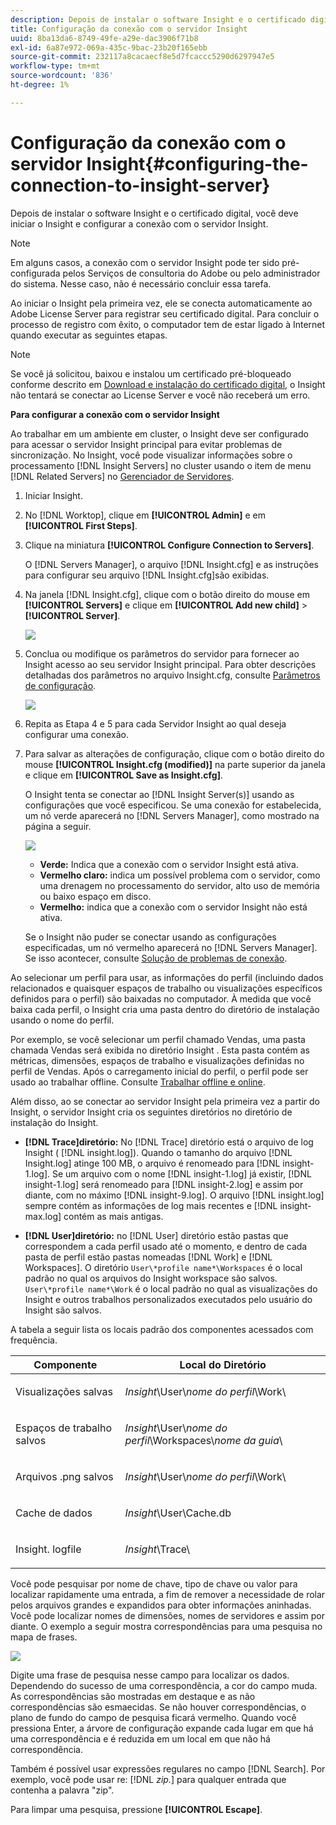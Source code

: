 ```yaml
---
description: Depois de instalar o software Insight e o certificado digital, você deve iniciar o Insight e configurar a conexão com o servidor Insight.
title: Configuração da conexão com o servidor Insight
uuid: 8ba13da6-8749-49fe-a29e-dac3906f71b8
exl-id: 6a87e972-069a-435c-9bac-23b20f165ebb
source-git-commit: 232117a8cacaecf8e5d7fcaccc5290d6297947e5
workflow-type: tm+mt
source-wordcount: '836'
ht-degree: 1%

---
```


# Configuração da conexão com o servidor Insight{#configuring-the-connection-to-insight-server}

Depois de instalar o software Insight e o certificado digital, você deve iniciar o Insight e configurar a conexão com o servidor Insight.

>[!NOTE]
>
>Em alguns casos, a conexão com o servidor Insight pode ter sido pré-configurada pelos Serviços de consultoria do Adobe ou pelo administrador do sistema. Nesse caso, não é necessário concluir essa tarefa.

Ao iniciar o Insight pela primeira vez, ele se conecta automaticamente ao Adobe License Server para registrar seu certificado digital. Para concluir o processo de registro com êxito, o computador tem de estar ligado à Internet quando executar as seguintes etapas.

>[!NOTE]
>
>Se você já solicitou, baixou e instalou um certificado pré-bloqueado conforme descrito em [Download e instalação do certificado digital](../../../home/c-install-insight/install-setup/c-dgtl-crtf.md#topic-fed3b44e472c4e4ca6dd5852af14cdb9), o Insight não tentará se conectar ao License Server e você não receberá um erro.

**Para configurar a conexão com o servidor Insight**

Ao trabalhar em um ambiente em cluster, o Insight deve ser configurado para acessar o servidor Insight principal para evitar problemas de sincronização. No Insight, você pode visualizar informações sobre o processamento [!DNL Insight Servers] no cluster usando o item de menu [!DNL Related Servers] no [Gerenciador de Servidores](https://experienceleague.adobe.com/docs/data-workbench/using/client/admin-ui/c-svrs-mgr.html).

1. Iniciar Insight.
1. No [!DNL Worktop], clique em **[!UICONTROL Admin]** e em **[!UICONTROL First Steps]**.

1. Clique na miniatura **[!UICONTROL Configure Connection to Servers]**.

   O [!DNL Servers Manager], o arquivo [!DNL Insight.cfg] e as instruções para configurar seu arquivo [!DNL Insight.cfg]são exibidas.

1. Na janela [!DNL Insight.cfg], clique com o botão direito do mouse em **[!UICONTROL Servers]** e clique em **[!UICONTROL Add new child]** > **[!UICONTROL Server]**.

   ![](assets/cfg_Workstation_AddChild.png)

1. Conclua ou modifique os parâmetros do servidor para fornecer ao Insight acesso ao seu servidor Insight principal. Para obter descrições detalhadas dos parâmetros no arquivo Insight.cfg, consulte [Parâmetros de configuração](https://experienceleague.adobe.com/docs/data-workbench/using/client/c-insght-config-param.html).

   ![](assets/cfg_Workstation_AddServer.png)

1. Repita as Etapa 4 e 5 para cada Servidor Insight ao qual deseja configurar uma conexão.
1. Para salvar as alterações de configuração, clique com o botão direito do mouse **[!UICONTROL Insight.cfg (modified)]** na parte superior da janela e clique em **[!UICONTROL Save as Insight.cfg]**.

   O Insight tenta se conectar ao [!DNL Insight Server(s)] usando as configurações que você especificou. Se uma conexão for estabelecida, um nó verde aparecerá no [!DNL Servers Manager], como mostrado na página a seguir.

   ![](assets/vis_SysStat_RedGreenDots.png)

   * **Verde:** Indica que a conexão com o servidor Insight está ativa.
   * **Vermelho claro:** indica um possível problema com o servidor, como uma drenagem no processamento do servidor, alto uso de memória ou baixo espaço em disco.
   * **Vermelho:** indica que a conexão com o servidor Insight não está ativa.

   Se o Insight não puder se conectar usando as configurações especificadas, um nó vermelho aparecerá no [!DNL Servers Manager]. Se isso acontecer, consulte [Solução de problemas de conexão](../../../home/c-install-insight/install-setup/t-conn-trbsh.md#task-034e588c5ce04c4a8f6d0097364d3b2b).

<!--
c_dir_crt_setup.xml
-->

Ao selecionar um perfil para usar, as informações do perfil (incluindo dados relacionados e quaisquer espaços de trabalho ou visualizações específicos definidos para o perfil) são baixadas no computador. À medida que você baixa cada perfil, o Insight cria uma pasta dentro do diretório de instalação usando o nome do perfil.

Por exemplo, se você selecionar um perfil chamado Vendas, uma pasta chamada Vendas será exibida no diretório Insight . Esta pasta contém as métricas, dimensões, espaços de trabalho e visualizações definidas no perfil de Vendas. Após o carregamento inicial do perfil, o perfil pode ser usado ao trabalhar offline. Consulte [Trabalhar offline e online](https://experienceleague.adobe.com/docs/data-workbench/using/client/c-off-on.html).

Além disso, ao se conectar ao servidor Insight pela primeira vez a partir do Insight, o servidor Insight cria os seguintes diretórios no diretório de instalação do Insight.

* **[!DNL Trace]diretório:** No  [!DNL Trace] diretório está o arquivo de log Insight (  [!DNL insight.log]). Quando o tamanho do arquivo [!DNL Insight.log] atinge 100 MB, o arquivo é renomeado para [!DNL insight-1.log]. Se um arquivo com o nome [!DNL insight-1.log] já existir, [!DNL insight-1.log] será renomeado para [!DNL insight-2.log] e assim por diante, com no máximo [!DNL insight-9.log]. O arquivo [!DNL insight.log] sempre contém as informações de log mais recentes e [!DNL insight-max.log] contém as mais antigas.

* **[!DNL User]diretório:** no  [!DNL User] diretório estão pastas que correspondem a cada perfil usado até o momento, e dentro de cada pasta de perfil estão pastas nomeadas  [!DNL Work] e  [!DNL Workspaces]. O diretório `User\*profile name*\Workspaces` é o local padrão no qual os arquivos do Insight workspace são salvos. `User\*profile name*\Work` é o local padrão no qual as visualizações do Insight e outros trabalhos personalizados executados pelo usuário do Insight são salvos.

A tabela a seguir lista os locais padrão dos componentes acessados com frequência.

<table id="table_0254A8C25AF5400F89F87A242746D07E"> 
 <thead> 
  <tr> 
   <th colname="col1" class="entry"> Componente </th> 
   <th colname="col2" class="entry"> Local do Diretório </th> 
  </tr>
 </thead>
 <tbody> 
  <tr> 
   <td colname="col1"> <p>Visualizações salvas </p> </td> 
   <td colname="col2"> <p><i>Insight</i>\User\<i>nome do perfil</i>\Work\ </p> </td> 
  </tr> 
  <tr> 
   <td colname="col1"> <p>Espaços de trabalho <span class="wintitle"> salvos</span> </p> </td> 
   <td colname="col2"> <p><i>Insight</i>\User\<i>nome do perfil</i>\Workspaces\<i>nome da guia</i>\ </p> </td> 
  </tr> 
  <tr> 
   <td colname="col1"> <p>Arquivos <span class="filepath"> .png</span> salvos </p> </td> 
   <td colname="col2"> <p><i>Insight</i>\User\<i>nome do perfil</i>\Work\ </p> </td> 
  </tr> 
  <tr> 
   <td colname="col1"> <p>Cache de dados </p> </td> 
   <td colname="col2"> <p><i>Insight</i>\User\Cache.db </p> </td> 
  </tr> 
  <tr> 
   <td colname="col1"> <p><span class="filepath"> Insight.</span> logfile </p> </td> 
   <td colname="col2"> <p><i>Insight</i>\Trace\ </p> </td> 
  </tr> 
 </tbody> 
</table>

<!--
c_config_file_ent.xml
-->

Você pode pesquisar por nome de chave, tipo de chave ou valor para localizar rapidamente uma entrada, a fim de remover a necessidade de rolar pelos arquivos grandes e expandidos para obter informações aninhadas. Você pode localizar nomes de dimensões, nomes de servidores e assim por diante. O exemplo a seguir mostra correspondências para uma pesquisa no mapa de frases.

![](assets/cfg_search.PNG)

Digite uma frase de pesquisa nesse campo para localizar os dados. Dependendo do sucesso de uma correspondência, a cor do campo muda. As correspondências são mostradas em destaque e as não correspondências são esmaecidas. Se não houver correspondências, o plano de fundo do campo de pesquisa ficará vermelho. Quando você pressiona Enter, a árvore de configuração expande cada lugar em que há uma correspondência e é reduzida em um local em que não há correspondência.

Também é possível usar expressões regulares no campo [!DNL Search]. Por exemplo, você pode usar re: [!DNL *zip.*] para qualquer entrada que contenha a palavra &quot;zip&quot;.

Para limpar uma pesquisa, pressione **[!UICONTROL Escape]**.
